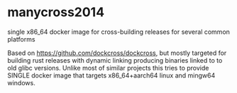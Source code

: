 # manycross2014
single x86_64 docker image for cross-building releases for several common platforms

Based on https://github.com/dockcross/dockcross, but mostly targeted for building rust releases with dynamic linking producing binaries linked to to  old glibc versions. Unlike most of similar projects this tries to provide SINGLE docker image that targets x86_64+aarch64 linux and mingw64 windows.
